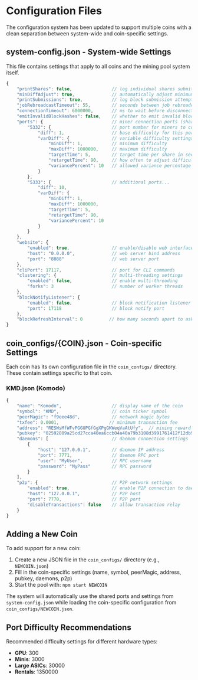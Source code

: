 # Configuration Files

The configuration system has been updated to support multiple coins with a clean separation between system-wide and coin-specific settings.

## system-config.json - System-wide Settings

This file contains settings that apply to all coins and the mining pool system itself.

```javascript
{
    "printShares": false,               // log individual shares submitted by miners
    "minDiffAdjust": true,              // automatically adjust minimum difficulty
    "printSubmissions": true,           // log block submission attempts
    "jobRebroadcastTimeout": 55,        // seconds between job rebroadcasts
    "connectionTimeout": 6000000,       // ms to wait before disconnecting idle miners
    "emitInvalidBlockHashes": false,    // whether to emit invalid block hashes
    "ports": {                          // miner connection ports (shared across all coins)
        "5332": {                       // port number for miners to connect
            "diff": 1,                  // base difficulty for this port
            "varDiff": {                // variable difficulty settings
                "minDiff": 1,           // minimum difficulty
                "maxDiff": 1000000,     // maximum difficulty
                "targetTime": 5,        // target time per share in seconds
                "retargetTime": 90,     // how often to adjust difficulty
                "variancePercent": 10   // allowed variance percentage
            }
        },
        "5333": {                       // additional ports...
            "diff": 10,
            "varDiff": {
                "minDiff": 1,
                "maxDiff": 1000000,
                "targetTime": 5,
                "retargetTime": 90,
                "variancePercent": 10
            }
        }
    },
    "website": {
        "enabled": true,                // enable/disable web interface
        "host": "0.0.0.0",              // web server bind address
        "port": "8088"                  // web server port
    },
    "cliPort": 17117,                   // port for CLI commands
    "clustering": {                     // multi-threading settings
        "enabled": false,               // enable multi-threading
        "forks": 3                      // number of worker threads
    },
    "blockNotifyListener": {
        "enabled": false,               // block notification listener
        "port": 17118                   // block notify port
    },
    "blockRefreshInterval": 0          // how many seconds apart to ask daemon for block info (0 = disabled, use P2P)
}
```

## coin_configs/{COIN}.json - Coin-specific Settings

Each coin has its own configuration file in the `coin_configs/` directory. These contain settings specific to that coin.

### KMD.json (Komodo)
```javascript
{
    "name": "Komodo",                   // display name of the coin
    "symbol": "KMD",                    // coin ticker symbol
    "peerMagic": "f9eee48d",            // network magic bytes
    "txfee": 0.0001,                   // minimum transaction fee
    "address": "RESWsMfWFvPGGUPGfGgXPgGKWeqVaAtUfy",  // mining reward address
    "pubkey": "02592809a25cd27cca40ea6ccb04a40a79b3108d3991761412f12db9773f336078", // pubkey for mining rewards
    "daemons": [                        // daemon connection settings
        {
            "host": "127.0.0.1",        // daemon IP address
            "port": 7771,               // daemon RPC port
            "user": "MyUser",           // RPC username
            "password": "MyPass"        // RPC password
        }
    ],
    "p2p": {                            // P2P network settings
        "enabled": true,                // enable P2P connection to daemon
        "host": "127.0.0.1",            // P2P host
        "port": 7770,                   // P2P port
        "disableTransactions": false    // allow transaction relay
    }
}
```

## Adding a New Coin

To add support for a new coin:

1. Create a new JSON file in the `coin_configs/` directory (e.g., `NEWCOIN.json`)
2. Fill in the coin-specific settings (name, symbol, peerMagic, address, pubkey, daemons, p2p)
3. Start the pool with: `npm start NEWCOIN`

The system will automatically use the shared ports and settings from `system-config.json` while loading the coin-specific configuration from `coin_configs/NEWCOIN.json`.

## Port Difficulty Recommendations

Recommended difficulty settings for different hardware types:
- **GPU**: 300
- **Minis**: 3000
- **Large ASICs**: 30000
- **Rentals**: 1350000
